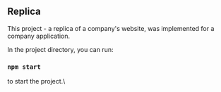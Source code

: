 ## Replica 

This project - a replica of a company's website, was implemented for a company application.

In the project directory, you can run:

### `npm start`

to start the project.\
